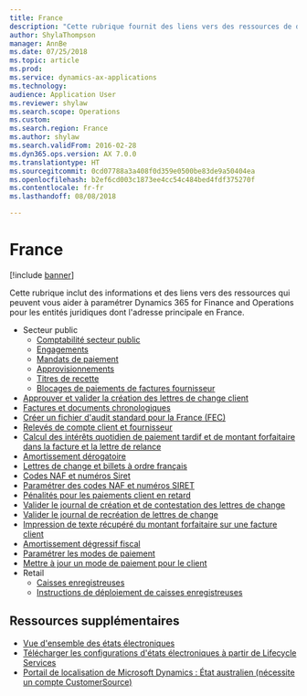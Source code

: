 ```yaml
---
title: France
description: "Cette rubrique fournit des liens vers des ressources de documentation Microsoft Dynamics 365 for Finance and Operations pour la France."
author: ShylaThompson
manager: AnnBe
ms.date: 07/25/2018
ms.topic: article
ms.prod: 
ms.service: dynamics-ax-applications
ms.technology: 
audience: Application User
ms.reviewer: shylaw
ms.search.scope: Operations
ms.custom: 
ms.search.region: France
ms.author: shylaw
ms.search.validFrom: 2016-02-28
ms.dyn365.ops.version: AX 7.0.0
ms.translationtype: HT
ms.sourcegitcommit: 0cd07788a3a408f0d359e0500be83de9a50404ea
ms.openlocfilehash: b2ef6cd003c1873ee4cc54c484bed4fdf375270f
ms.contentlocale: fr-fr
ms.lasthandoff: 08/08/2018

---
```


# <a name="france"></a>France 

[!include [banner](../includes/banner.md)]

Cette rubrique inclut des informations et des liens vers des ressources qui peuvent vous aider à paramétrer Dynamics 365 for Finance and Operations pour les entités juridiques dont l'adresse principale en France. 

- Secteur public
  - [Comptabilité secteur public](emea-fra-public-sector-accounting.md)
  - [Engagements](emea-fra-commitments-public-sector.md)
  - [Mandats de paiement](emea-fra-mandats-de-paiement.md)
  - [Approvisionnements](emea-fra-procurement-sourcing-public-sector.md)
  - [Titres de recette](emea-fra-titres-de-recette-public-sector.md)
  - [Blocages de paiements de factures fournisseur](emea-fra-vendor-invoice-payment-holds-public-sector.md)
- [Approuver et valider la création des lettres de change client](tasks/fr-00004-approve-post-draw-bill-exchange.md)
- [Factures et documents chronologiques](emea-fra-chronological-invoices-vouchers.md)
- [Créer un fichier d'audit standard pour la France (FEC)](emea-fra-fec-audit-file.md)
- [Relevés de compte client et fournisseur](tasks/fr-00002-customer-vendor-account-statements.md)
- [Calcul des intérêts quotidien de paiement tardif et de montant forfaitaire dans la facture et la lettre de relance](tasks/fr-00018-daily-interest.md)
- [Amortissement dérogatoire](emea-fra-derogatory-depreciation.md)
- [Lettres de change et billets à ordre français](tasks/fr-00004-french-bills-exchange-promissory-notes.md)
- [Codes NAF et numéros Siret](emea-fra-naf-codes-siret-numbers.md)
- [Paramétrer des codes NAF et numéros SIRET](tasks/fr-00003-naf-codes-siret-numbers.md)
- [Pénalités pour les paiements client en retard](emea-fra-apply-penalty-customer-payment-past-due.md)
- [Valider le journal de création et de contestation des lettres de change](tasks/fr-00004-post-protest-draw-bill-exchange-journal.md)
- [Valider le journal de recréation de lettres de change](tasks/fr-00004-post-re-draw-bill-exchange-journal.md)
- [Impression de texte récupéré du montant forfaitaire sur une facture client](emea-fra-print-lump-sum-recovery-text.md)
- [Amortissement dégressif fiscal](emea-fra-rbsl-depreciation.md)
- [Paramétrer les modes de paiement](tasks/fr-00004-setup-method-payment.md)
- [Mettre à jour un mode de paiement pour le client](tasks/fr-00004-update-method-payment-customer.md)
- Retail
  - [Caisses enregistreuses](../../retail/localizations/emea-fra-cash-registers.md)
  - [Instructions de déploiement de caisses enregistreuses](../../retail/localizations/emea-fra-deployment.md)

## <a name="additional-resources"></a>Ressources supplémentaires

- [Vue d'ensemble des états électroniques](../../dev-itpro/analytics/general-electronic-reporting.md)
- [Télécharger les configurations d'états électroniques à partir de Lifecycle Services](../../dev-itpro/analytics/download-electronic-reporting-configuration-lcs.md)
- [Portail de localisation de Microsoft Dynamics : État australien (nécessite un compte CustomerSource)](https://mbs.microsoft.com/files/customer/AX/Support/supportnews/france.html)

